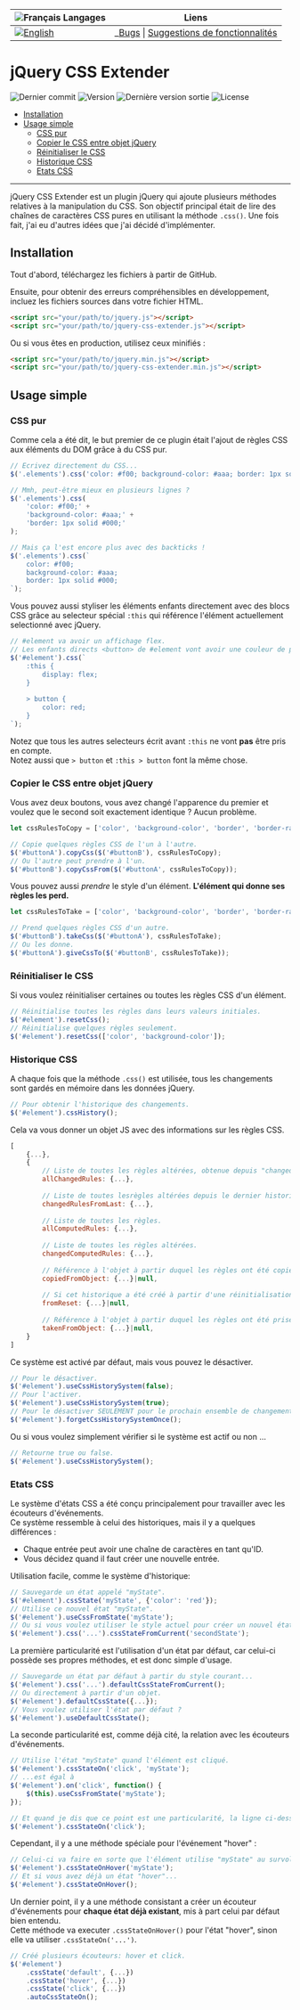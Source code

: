 **![Français](https://cdn1.iconfinder.com/data/icons/stripe-flag-set/23/FR.png) Langages** | **Liens**
----|----
[![English](https://cdn1.iconfinder.com/data/icons/stripe-flag-set/23/GB.png)](README.md) | _[Bugs](https://github.com/iArcadia/jquery-css-extender/labels/bug) \| [Suggestions de fonctionnalités](https://github.com/iArcadia/jquery-css-extender/labels/feature%20suggestion) | [Documentation](doc/DOCUMENTATION.md)_

# jQuery CSS Extender

![Dernier commit](https://img.shields.io/github/last-commit/iArcadia/jquery-css-extender.svg?style=flat)
![Version](https://img.shields.io/github/package-json/v/iArcadia/jquery-css-extender.svg?style=flat)
![Dernière version sortie](https://img.shields.io/github/package-json/v/iArcadia/jquery-css-extender/v1.0.x.svg?label=last%20released%20version&style=flat)
![License](https://img.shields.io/github/license/iArcadia/jquery-css-extender.svg?style=flat)

- [Installation](#installation)
- [Usage simple](#usage-simple)
   - [CSS pur](#css-pur)
   - [Copier le CSS entre objet jQuery](#copier-le-css-entre-objet-jquery)
   - [Réinitialiser le CSS](#reinitialiser-le-css)
   - [Historique CSS](#historique-css)
   - [Etats CSS](#etats-css)

---

jQuery CSS Extender est un plugin jQuery qui ajoute plusieurs méthodes relatives à la manipulation du CSS. Son objectif principal était de lire des chaînes de caractères CSS pures en utilisant la méthode `.css()`.
Une fois fait, j'ai eu d'autres idées que j'ai décidé d'implémenter.

## Installation

Tout d'abord, téléchargez les fichiers à partir de GitHub.

Ensuite, pour obtenir des erreurs compréhensibles en développement, incluez les fichiers sources dans votre fichier HTML.

```html
<script src="your/path/to/jquery.js"></script>
<script src="your/path/to/jquery-css-extender.js"></script>
```

Ou si vous êtes en production, utilisez ceux minifiés :

```html
<script src="your/path/to/jquery.min.js"></script>
<script src="your/path/to/jquery-css-extender.min.js"></script>
```

## Usage simple

### CSS pur

Comme cela a été dit, le but premier de ce plugin était l'ajout de règles CSS aux éléments du DOM grâce à du CSS pur.

```javascript
// Ecrivez directement du CSS...
$('.elements').css('color: #f00; background-color: #aaa; border: 1px solid #000;');

// Mmh, peut-être mieux en plusieurs lignes ?
$('.elements').css(
    'color: #f00;' +
    'background-color: #aaa;' +
    'border: 1px solid #000;'
);

// Mais ça l'est encore plus avec des backticks !
$('.elements').css(`
    color: #f00;
    background-color: #aaa;
    border: 1px solid #000;
`);
```

Vous pouvez aussi styliser les éléments enfants directement avec des blocs CSS grâce au selecteur spécial `:this` qui référence l'élément actuellement selectionné avec jQuery.

```javascript
// #element va avoir un affichage flex.
// Les enfants directs <button> de #element vont avoir une couleur de police rouge.
$('#element').css(`
    :this {
        display: flex;
    }
    
    > button {
        color: red;
    }
`);
```

Notez que tous les autres selecteurs écrit avant `:this` ne vont **pas** être pris en compte.  
Notez aussi que `> button` et `:this > button` font la même chose.

### Copier le CSS entre objet jQuery

Vous avez deux boutons, vous avez changé l'apparence du premier et voulez que le second soit exactement identique ? Aucun problème.

```javascript
let cssRulesToCopy = ['color', 'background-color', 'border', 'border-radius'];

// Copie quelques règles CSS de l'un à l'autre.
$('#buttonA').copyCss($('#buttonB'), cssRulesToCopy);
// Ou l'autre peut prendre à l'un.
$('#buttonB').copyCssFrom($('#buttonA', cssRulesToCopy));
```

Vous pouvez aussi *prendre* le style d'un élément. **L'élément qui donne ses règles les perd.**

```javascript
let cssRulesToTake = ['color', 'background-color', 'border', 'border-radius'];

// Prend quelques règles CSS d'un autre.
$('#buttonB').takeCss($('#buttonA'), cssRulesToTake);
// Ou les donne.
$('#buttonA').giveCssTo($('#buttonB', cssRulesToTake));
```

### Réinitialiser le CSS

Si vous voulez réinitialiser certaines ou toutes les règles CSS d'un élément.

```javascript
// Réinitialise toutes les règles dans leurs valeurs initiales.
$('#element').resetCss();
// Réinitialise quelques règles seulement.
$('#element').resetCss(['color', 'background-color']);
```

### Historique CSS

A chaque fois que la méthode `.css()` est utilisée, tous les changements sont gardés en mémoire dans les données jQuery.

```javascript
// Pour obtenir l'historique des changements.
$('#element').cssHistory();
```

Cela va vous donner un objet JS avec des informations sur les règles CSS.

```javascript
[
    {...},
    {
        // Liste de toutes les règles altérées, obtenue depuis "changedRulesFromLast" de tout l'historique.
        allChangedRules: {...},
        
        // Liste de toutes lesrègles altérées depuis le dernier historique.
        changedRulesFromLast: {...},
        
        // Liste de toutes les règles.
        allComputedRules: {...},
        
        // Liste de toutes les règles altérées.
        changedComputedRules: {...},
        
        // Référence à l'objet à partir duquel les règles ont été copiées.
        copiedFromObject: {...}|null,
        
        // Si cet historique a été créé à partir d'une réinitialisation.
        fromReset: {...}|null,
        
        // Référence à l'objet à partir duquel les règles ont été prises.
        takenFromObject: {...}|null,
    }
]
```

Ce système est activé par défaut, mais vous pouvez le désactiver.

```javascript
// Pour le désactiver.
$('#element').useCssHistorySystem(false);
// Pour l'activer.
$('#element').useCssHistorySystem(true);
// Pour le désactiver SEULEMENT pour le prochain ensemble de changements qui va être fait au CSS.
$('#element').forgetCssHistorySystemOnce();
```

Ou si vous voulez simplement vérifier si le système est actif ou non ...

```javascript
// Retourne true ou false.
$('#element').useCssHistorySystem();
```

### Etats CSS

Le système d'états CSS a été conçu principalement pour travailler avec les écouteurs d'événements.  
Ce système ressemble à celui des historiques, mais il y a quelques différences :

- Chaque entrée peut avoir une chaîne de caractères en tant qu'ID.
- Vous décidez quand il faut créer une nouvelle entrée.

Utilisation facile, comme le système d'historique:

```javascript
// Sauvegarde un état appelé "myState".
$('#element').cssState('myState', {'color': 'red'});
// Utilise ce nouvel état "myState".
$('#element').useCssFromState('myState');
// Ou si vous voulez utiliser le style actuel pour créer un nouvel état.
$('#element').css('...').cssStateFromCurrent('secondState');
```

La première particularité est l'utilisation d'un état par défaut, car celui-ci possède ses propres méthodes, et est donc simple d'usage.

```javascript
// Sauvegarde un état par défaut à partir du style courant...
$('#element').css('...').defaultCssStateFromCurrent();
// Ou directement à partir d'un objet.
$('#element').defaultCssState({...});
// Vous voulez utiliser l'état par défaut ?
$('#element').useDefaultCssState();
```

La seconde particularité est, comme déjà cité, la relation avec les écouteurs d'événements.

```javascript
// Utilise l'état "myState" quand l'élément est cliqué.
$('#element').cssStateOn('click', 'myState');
// ...est égal à
$('#element').on('click', function() {
    $(this).useCssFromState('myState');
});

// Et quand je dis que ce point est une particularité, la ligne ci-dessous va chercher un état nommé "click".
$('#element').cssStateOn('click');
```

Cependant, il y a une méthode spéciale pour l'événement "hover" :

```javascript
// Celui-ci va faire en sorte que l'élément utilise "myState" au survol de la souris, mais va revenir à l'état par défaut lorsque la souris n'est plus dessus !
$('#element').cssStateOnHover('myState');
// Et si vous avez déjà un état "hover"...
$('#element').cssStateOnHover();
```

Un dernier point, il y a une méthode consistant a créer un écouteur d'événements pour **chaque état déjà existant**, mis à part celui par défaut bien entendu.  
Cette méthode va executer `.cssStateOnHover()` pour l'état "hover", sinon elle va utiliser `.cssStateOn('...')`.

```javascript
// Créé plusieurs écouteurs: hover et click.
$('#element')
    .cssState('default', {...})
    .cssState('hover', {...})
    .cssState('click', {...})
    .autoCssStateOn();
```